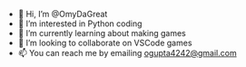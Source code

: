 - 👋 Hi, I’m @OmyDaGreat
- 👀 I’m interested in Python coding
- 🌱 I’m currently learning about making games
- 💞️ I’m looking to collaborate on VSCode games
- 📫 You can reach me by emailing ogupta4242@gmail.com

<!---
OmyDaGreat/OmyDaGreat is a ✨ special ✨ repository because its `README.md` (this file) appears on your GitHub profile.
You can click the Preview link to take a look at your changes.
--->
